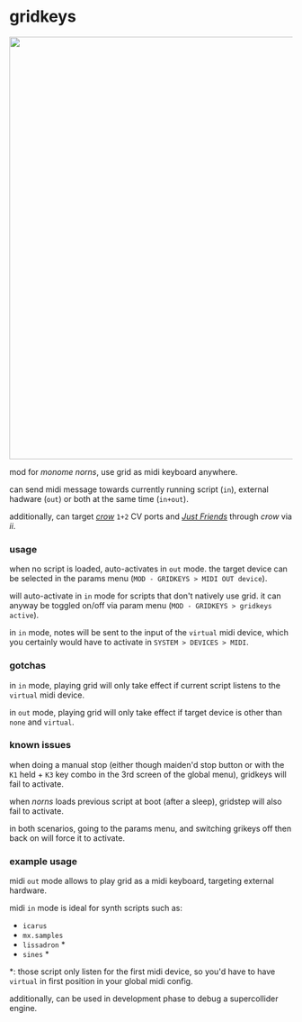 # gridkeys

<div align=center><img src="https://norns.community/community/eigen/grids.jpg" width="750"></div>

mod for _monome norns_, use grid as midi keyboard anywhere.

can send midi message towards currently running script (`in`), external hadware (`out`) or both at the same time (`in+out`).

additionally, can target [_crow_](https://monome.org/docs/crow/) `1+2` CV ports and [_Just Friends_](https://norns.community/en/script-connectivity/jf) through _crow_ via _ii_.

### usage

when no script is loaded, auto-activates in `out` mode. the target device can be selected in the params menu (`MOD - GRIDKEYS > MIDI OUT device`).

will auto-activate in `in` mode for scripts that don't natively use grid. it can anyway be toggled on/off via param menu (`MOD - GRIDKEYS > gridkeys active`).

in `in` mode, notes will be sent to the input of the `virtual` midi device, which you certainly would have to activate in `SYSTEM > DEVICES > MIDI`.


### gotchas

in `in` mode, playing grid will only take effect if current script listens to the `virtual` midi device.

in `out` mode, playing grid will only take effect if target device is other than `none` and `virtual`.


### known issues

when doing a manual stop (either though maiden'd stop button or with the `K1` held + `K3` key combo in the 3rd screen of the global menu), gridkeys will fail to activate.

when _norns_ loads previous script at boot (after a sleep), gridstep will also fail to activate.

in both scenarios, going to the params menu, and switching grikeys off then back on will force it to activate.


### example usage

midi `out` mode allows to play grid as a midi keyboard, targeting external hardware.

midi `in` mode is ideal for synth scripts such as:
- `icarus`
- `mx.samples`
- `lissadron` \*
- `sines` \*

\*: those script only listen for the first midi device, so you'd have to have `virtual` in first position in your global midi config.

additionally, can be used in development phase to debug a supercollider engine.
